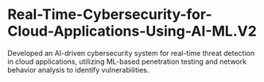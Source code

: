 # Real-Time-Cybersecurity-for-Cloud-Applications-Using-AI-ML.V2
Developed an AI-driven cybersecurity system for real-time threat detection in cloud applications, utilizing ML-based penetration testing and network behavior analysis to identify vulnerabilities.
